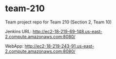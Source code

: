 # team-210
Team project repo for Team 210 (Section 2, Team 10)

Jenkins URL:
http://ec2-18-219-69-148.us-east-2.compute.amazonaws.com:8080/

WebApp:
http://ec2-18-219-243-91.us-east-2.compute.amazonaws.com:8080/
